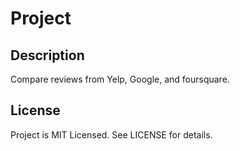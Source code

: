 # Project

## Description

Compare reviews from Yelp, Google, and foursquare.

## License

Project is MIT Licensed. See LICENSE for details.
